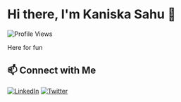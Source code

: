 # Hi there, I'm Kaniska Sahu 👋

![Profile Views](https://komarev.com/ghpvc/?username=sahukanishka&color=blue)

Here for fun

## 📫 Connect with Me
[![LinkedIn](https://img.shields.io/badge/-LinkedIn-0077B5?style=flat&logo=linkedin)](https://www.linkedin.com/in/sahukanishka/)
[![Twitter](https://img.shields.io/badge/-Twitter-1DA1F2?style=flat&logo=twitter)](https://twitter.com/sahukanishka)
